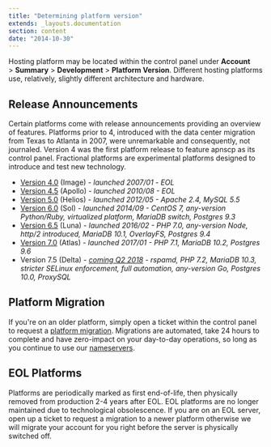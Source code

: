 ```yaml
---
title: "Determining platform version"
extends: _layouts.documentation
section: content
date: "2014-10-30"
---
```


Hosting platform may be located within the control panel under **Account** > **Summary** > **Development** > **Platform Version**. Different hosting platforms use, relatively, slightly different architecture and hardware.

## Release Announcements

Certain platforms come with release announcements providing an overview of features. Platforms prior to 4, introduced with the data center migration from Texas to Atlanta in 2007, were unremarkable and consequently, not journaled. Version 4 was the first platform release to feature apnscp as its control panel. Fractional platforms are experimental platforms designed to introduce and test new technology.

- [Version 4.0](http://updates.apisnetworks.com/2007/01/v4-platform-release/) (Image) - _launched 2007/01_ _\- EOL_
- [Version 4.5](http://updates.apisnetworks.com/2010/08/introducing-apollo-our-next-generation-platform/) (Apollo) - _launched 2010/08 - EOL_
- [Version 5.0](http://updates.apisnetworks.com/2012/02/building-your-next-hosting-platform/) (Helios) - _launched 2012/05 - Apache 2.4, MySQL 5.5_
- [Version 6.0](http://updates.apisnetworks.com/2014/09/sol-hosting-platform/) (Sol) - _launched 2014/09 - CentOS 7, any-version Python/Ruby, virtualized platform, MariaDB switch, Postgres 9.3_
- [Version 6.5](http://updates.apisnetworks.com/2016/01/luna-launched-open-beta/) (Luna) _\- launched 2016/02 - PHP 7.0, any-version Node, http/2 introduced, MariaDB 10.1, OverlayFS, Postgres 9.4_
- [Version 7.0](http://updates.apisnetworks.com/2017/01/atlas-launches/) (Atlas) - _launched 2017/01 - PHP 7.1, MariaDB 10.2, Postgres 9.6_
- Version 7.5 (Delta) - _[coming Q2 2018](https://forums.apiscp.com/t/planning-v7-5-platform/27) - rspamd, PHP 7.2, MariaDB 10.3, stricter SELinux enforcement, full automation, any-version Go, Postgres 10.0, ProxySQL_

## Platform Migration

If you're on an older platform, simply open a ticket within the control panel to request a [platform migration](/docs/platform/migrating-another-server/). Migrations are automated, take 24 hours to complete and have zero-impact on your day-to-day operations, so long as you continue to use our [nameservers](/docs/dns/nameserver-settings/).

## EOL Platforms

Platforms are periodically marked as first end-of-life, then physically removed from production 2-4 years after EOL. EOL platforms are no longer maintained due to technological obsolescence. If you are on an EOL server, open up a ticket to request a migration to a newer platform otherwise we will migrate your account for you right before the server is physically switched off.
